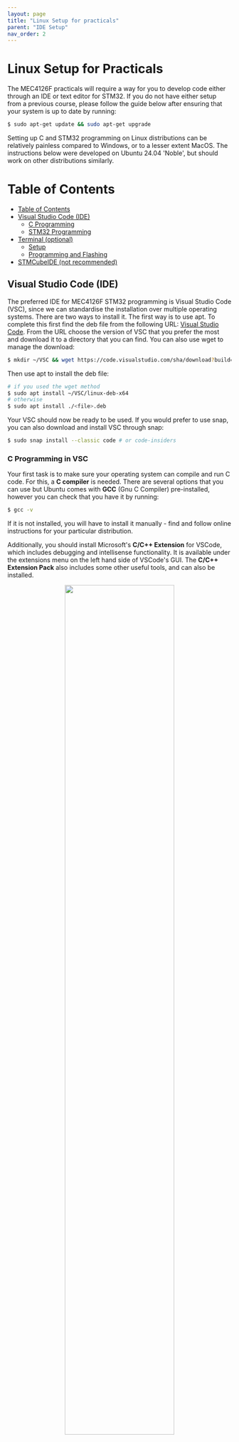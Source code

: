 ```yaml
---
layout: page
title: "Linux Setup for practicals"
parent: "IDE Setup"
nav_order: 2
---
```


# Linux Setup for Practicals

The MEC4126F practicals will require a way for you to develop code either through an IDE or text editor for STM32. If you do not have either setup from a previous course, please follow the guide below after ensuring that your system is up to date by running:

```bash
$ sudo apt-get update && sudo apt-get upgrade
```

Setting up C and STM32 programming on Linux distributions can be relatively painless compared to Windows, or to a lesser extent MacOS. The instructions below were developed on Ubuntu 24.04 'Noble', but should work on other distributions similarly.

Table of Contents
=================

* [Table of Contents](#table-of-contents)
* [Visual Studio Code (IDE)](#visual-studio-code-ide)
    * [C Programming](#c-programming-in-vsc)
    * [STM32 Programming](#stm32-programming)
* [Terminal (optional)](#terminal)
    * [Setup](#setup)
    * [Programming and Flashing](#programming-and-flashing)
* [STMCubeIDE (not recommended)](#stm32cubeide)

## Visual Studio Code (IDE)
The preferred IDE for MEC4126F STM32 programming is Visual Studio Code (VSC), since we can standardise the installation over multiple operating systems. There are two ways to install it. The first way is to use apt. To complete this first find the deb file from the following URL:
[Visual Studio Code](https://code.visualstudio.com/download).
From the URL choose the version of VSC that you prefer the most and download it to a directory that you can find. You can also use wget to manage the download:
```bash
$ mkdir ~/VSC && wget https://code.visualstudio.com/sha/download?build=stable&os=linux-deb-x64 -P ~/VSC #assuming Debian/Ubuntu distro
```
Then use apt to install the deb file:
```bash
# if you used the wget method
$ sudo apt install ~/VSC/linux-deb-x64
# otherwise
$ sudo apt install ./<file>.deb
```
Your VSC should now be ready to be used. If you would prefer to use snap, you can also download and install VSC through snap:
```bash
$ sudo snap install --classic code # or code-insiders
```

### C Programming in VSC

Your first task is to make sure your operating system can compile and run C code. For this, a **C compiler** is needed. There are several options that you can use but Ubuntu comes with **GCC** (Gnu C Compiler) pre-installed, however you can check that you have it by running:

```bash
$ gcc -v
```

If it is not installed, you will have to install it manually - find and follow online instructions for your particular distribution.

Additionally, you should install Microsoft's **C/C++ Extension** for VSCode, which includes debugging and intellisense functionality. It is available under the extensions menu on the left hand side of VSCode's GUI. The **C/C++ Extension Pack** also includes some other useful tools, and can also be installed. 

<p align="center" width="100%">
    <img width="70%" src="./Resources/vscode_c_c++_extension.png"> 
</p>

Once the desired extensions are installed, create a new file called `hello.c`. Inside, include code as follows:

```
#include <stdio.h>

int main() {
   printf("Hello, world!\n");
   return 0;
}
```

{:.note2}
This file is also available under [`./setup/Resources/hello.c`](https://mechatronicsystems-group.github.io//Integrated-Embedded-Systems/practicals/IDE-setup/Resources/hello.c).

Save the file, and try and compile the program. Open a new terminal in VSCode with `Terminal → New Terminal` menu at the top left of the GUI or the keyboard shortcut and run:

```bash
$ gcc hello.c -o hello
```

This should compile `hello.c` into an executable `hello` which can now be run. In the same terminal, run:

```bash
$ ./hello
```

You should see output similar to the following as output:

<p align="center" width="100%">
    <img width="70%" src="./Resources/output.png"> 
</p>

### STM32 Programming

Compiling and flashing code for your STM32 with VSCode is done primarily through the **stm32-for-vscode** extension.

<p align="center" width="100%">
    <img width="70%" src="./Resources/stm32_for_vsc.png"> 
</p>

This extension is also available in the extensions marketplace, similar to the C/C++ Extension already installed. Go ahead and install it now.

{:.note2}
While it is installing, you may be asked to install other pre-requisites in a pop-up in the bottom right of the screen. If you see this pop-up, accept and install anything requested.

If you don't see any pop-ups, that is fine - you will be prompted in the next step.

Once the **stm32-for-vscode** extension is installed, download the [`STM32 Programming Template`](https://github.com/MechatronicSystems-Group/Integrated-Embedded-Systems/tree/main/STM32-Programming-Template) available in the Integrating Embedded Systems repo. Save it to a convenient location, and open the folder in VSCode using `File → Open Folder ...`

Once it is open, you should see the STM32 plugin window available on the left hand side of the screen. It is the **small block with a dot and the letters ST under the extension marketplace icon**

<p align="center" width="100%">
    <img width="40%" src="./Resources/stm_template.png"> 
</p>

Click on the STM32 for VSCode extension, it should open a new window on the left.

{:.note2}
You may at this point see three blue blocks, and a message saying the extension cannot find the build tools. In this case, simply select **Install Build Tools** from the menu, and wait for them to finish installing.

If the build tools are found, you should see a menu like the one below:

<p align="center" width="100%">
    <img width="40%" src="./Resources/stm_menu.png"> 
</p>

At this point, you can **plug in your STM32 Development Board**. Select **Build** to build the demo program, and then **Flash STM32** to flash the program to your development board. 

Your STM32 board should now flash with the code provided, and display `Hello World :)` on the attached LCD.

### If that was successful, you are ready to write and compile the C code required for MEC4126F practicals.

However, it is worth familiarizing yourself with the `STM32 Programming Template` provided at this point, as it is expected you use it for future practicals.

The most important files for practical use are located in `Core/Inc/...` and `Core/Src/...`

The **Inc** folder contains all the header files related to STM32 programming, as well as **main.h** the header file for your code.

The **Src** folder contains all the code files related to STM32 programming, as well as **main.c** the file which will contain any custom code your write for a given practical. It may be worthwhile to try modifying the **main.c** file to display your own text on the STM32 LCD display to make sure you understand the modify, build and flash workflow.

{:.caution}
Inc and Src also contain program and header files for the attached LCD screen. These are not standard STM32 files, and are specific to the UCT development board.

Other files inside the `STM32 Programming Template` folder may provide insight into the deeper workings of the STM32, but are not essential for MEC4126F.

*(If you would like a challenge, poke around in the template and see if you can recreate a custom, multi-line display message such as the one below)*

<p align="center" width="100%">
    <img width="40%" src="./Resources/motivation.jpg"> 
</p>


## Terminal
### Setup
If you prefer to use the traditional approach to C programming we suggest using the following recipe. To begin you will require GCC (for C Compiling), GIT (for package management), make (for managing C compilation) and stlink-tools (for flashing).
```bash
$ sudo apt-get install gcc make git stlink-tools
```
Before continuing, connect your STM32 dev board to your computer and run `st-info --probe`. You should then get an output that looks something like the following:
```bash
$ st-info --probe
Found 1 stlink programmers
  version:    V2J42
  serial:     39FF6D064153383741371857
  flash:      32768 (pagesize: 1024)
  sram:       8192
  chipid:     0x440
  dev-type:   STM32F05x
```
We can now grab `STM32 Programming Template` from the course git page. You can do this with two methods, the first is to simply clone the whole repo or we can complete a sparse checkout. To clone the whole repo run:

```bash
$ git clone https://github.com/MechatronicSystems-Group/Integrated-Embedded-Systems.git
```
To complete the sparse checkout we can run the following commands:

{:.caution}
Sparse checkout was introduced in Git 2.25.0, check your Git version before continuing.

```bash
$ git clone https://github.com/MechatronicSystems-Group/Integrated-Embedded-Systems.git --no-checkout
$ cd Integrated-Embedded-Systems
$ git sparse-checkout init
$ git sparse-checkout set STM32-Programming-Template
$ git checkout
```

You are now ready to create C programs for your STM32 dev board.

### Programming and Flashing
You can use your favourite flavour of text editor/IDE to develop your C code in `./STM32 Programming Template/Core/SRC/main.c`. 
When you have written your first program, we need a way to build the program and flash it to the dev board. The program can be built quite easily with make. Ensure that your CWD is `./STM32 Programming Template` and run make with:
```bash
$ make
```
To flash we will use `st-flash` and will use make to control the flashing process. To complete this add the following lines to the `Makefile` somewhere near line 177:

{:.caution}
**Make** is whitespace sensitive! Do not expand tabs to spaces. Ensure there is a tab on the second line of the recipe.

```bash
flash: $(BUILD_DIR)/$(TARGET).bin
    st-flash --reset write $< 0x8000000
```
You should now be able to flash to the dev board br running:

```bash
$ make flash
```

## STM32CubeIDE
The STM32CubeIDE is another method that can be used to develop C/C++ code for STM projects. This IDE is based off the  Eclipse IDE (an IDE first used for Java). It is not recommanded that you use the STM32CubeIDE, however it is an alternative IDE to VSCode if desired, and was used previously in the course. It is also already installed on EM101 PCs, which is beneficial if you wish to use them for code development, as the VSCode toolchain must be installed every time the computers are used. The legacy installation instructions for STM32CubeIDE for Windows and Mac are included in `/setup/resources`. Linux users are hoped to have better taste, and installation instructions are not provided.
